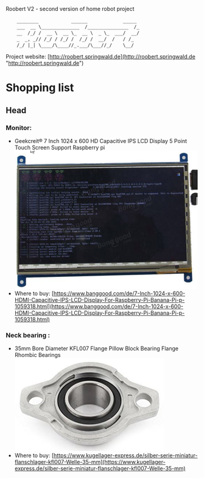 Roobert V2 - second version of home robot project

		________            ______             _____ 
		___  __ \______________  /_______________  /_
		__  /_/ /  __ \  __ \_  __ \  _ \_  ___/  __/
		_  _, _// /_/ / /_/ /  /_/ /  __/  /   / /_  
		/_/ |_| \____/\____//_.___/\___//_/    \__/

Project website: [http://roobert.springwald.de](http://roobert.springwald.de "http://roobert.springwald.de")

# Shopping list

## Head

### Monitor:
- Geekcreit® 7 Inch 1024 x 600 HD Capacitive IPS LCD Display 5 Point Touch Screen Support Raspberry pi ![](/images/monitor.jpg)
- Where to buy: [https://www.banggood.com/de/7-Inch-1024-x-600-HDMI-Capacitive-IPS-LCD-Display-For-Raspberry-Pi-Banana-Pi-p-1059318.html](https://www.banggood.com/de/7-Inch-1024-x-600-HDMI-Capacitive-IPS-LCD-Display-For-Raspberry-Pi-Banana-Pi-p-1059318.html)

### Neck bearing :
- 35mm Bore Diameter KFL007 Flange Pillow Block Bearing Flange Rhombic Bearings ![](/images/bearring.jpg)
- Where to buy: [https://www.kugellager-express.de/silber-serie-miniatur-flanschlager-kfl007-Welle-35-mm](https://www.kugellager-express.de/silber-serie-miniatur-flanschlager-kfl007-Welle-35-mm)



